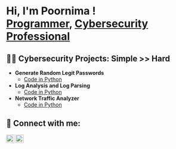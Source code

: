 <h1>Hi, I'm Poornima ! <br/><a href="https://github.com/poornimabhandare97">Programmer</a>, <a href="https://www.linkedin.com/in/poornima-bhandare-6828a61b8/">Cybersecurity Professional</a></h1>

<h2>👨‍💻 Cybersecurity Projects: Simple >> Hard </h2>

- <b>Generate Random Legit Passwords </b>
  - [Code in Python](https://github.com/poornimabhandare97/generate-password)
- <b>Log Analysis and Log Parsing </b>
  - [Code in Python](https://github.com/poornimabhandare97/log_parse)
- <b>Network Traffic Analyzer </b>
  - [Code in Python](https://github.com/poornimabhandare97/log_parse)

<h2> 🤳 Connect with me:</h2>

[<img align="left" alt="poornimabhandare | LinkedIn" width="22px" src="https://cdn.jsdelivr.net/npm/simple-icons@v3/icons/linkedin.svg" />][linkedin]
[<img align="left" alt="poornimabhandare | Instagram" width="22px" src="https://cdn.jsdelivr.net/npm/simple-icons@v3/icons/instagram.svg" />][instagram]


[instagram]: https://www.instagram.com/poornimabhandare97/
[linkedin]: https://www.linkedin.com/in/poornima-bhandare-6828a61b8/

<!--
**poornimabhandare1/poornimabhandare1** is a ✨ _special_ ✨ repository because its `README.md` (this file) appears on your GitHub profile.

Here are some ideas to get you started:

- 🔭 I’m currently working on ...
- 🌱 I’m currently learning ...
- 👯 I’m looking to collaborate on ...
- 🤔 I’m looking for help with ...
- 💬 Ask me about ...
- 📫 How to reach me: ...
- 😄 Pronouns: ...
- ⚡ Fun fact: ...
-->
